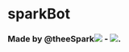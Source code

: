 # sparkBot

### Made by @theeSpark[![](https://static.filehorse.com/icons/messaging-and-chat/twitch-desktop-app-icon-32.png)](https://twitch.tv/theeSpark) - [![](https://github.githubassets.com/favicon.ico)](https://github.com/theeSpark).
